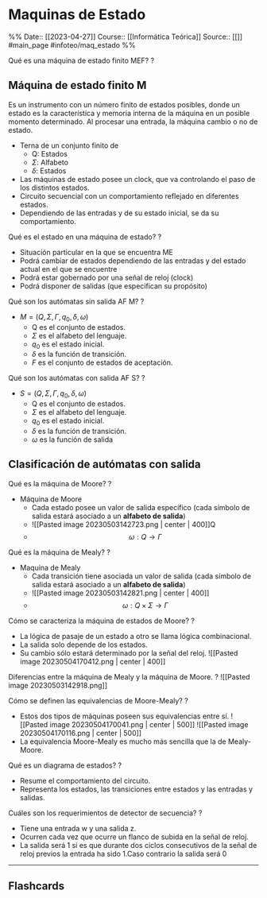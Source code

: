 # Maquinas de Estado

%%
Date:: [[2023-04-27]]
Course:: [[Informática Teórica]]
Source:: [[]]
#main_page 
#infoteo/maq_estado 
%%


Qué es una máquina de estado finito MEF?
?
## Máquina de estado finito M
Es un instrumento con un número finito de estados posibles, donde un estado es la característica y memoria interna de la máquina en un posible momento determinado. Al procesar una entrada, la máquina cambio o no de estado.
- Terna de un conjunto finito de 
	- Q: Estados
	- $\Sigma$: Alfabeto
	- $\delta$: Estados
- Las máquinas de estado posee un clock, que va controlando el paso de los distintos estados.
- Circuito secuencial con un comportamiento reflejado en diferentes estados.
- Dependiendo de las entradas y de su estado inicial, se da su comportamiento.

Qué es el estado en una máquina de estado?
?
- Situación particular en la que se encuentra ME
- Podrá cambiar de estados dependiendo de las entradas y del estado actual en el que se encuentre 
- Podrá estar gobernado por una señal de reloj (clock)
- Podrá disponer de salidas (que especifican su propósito)

Qué son los autómatas sin salida AF M?
?
- $M=(Q,\Sigma, \Gamma, q_0, \delta, \omega)$
	- Q es el conjunto de estados.
	- $\Sigma$ es el alfabeto del lenguaje.
	- $q_0$ es el estado inicial.
	- $\delta$ es la función de transición.
	- $F$ es el conjunto de estados de aceptación.


Qué son los autómatas con salida AF S?
?
- $S=(Q,\Sigma, \Gamma, q_0, \delta, \omega)$
	- Q es el conjunto de estados.
	- $\Sigma$ es el alfabeto del lenguaje.
	- $q_0$ es el estado inicial.
	- $\delta$ es la función de transición.
	- $\omega$ es la función de salida

## Clasificación de autómatas con salida

Qué es la máquina de Moore?
?
- Máquina de Moore
	- Cada estado posee un valor de salida específico (cada símbolo de salida estará asociado a un **alfabeto de salida**) 
	- ![[Pasted image 20230503142723.png | center | 400]]Q
	- $$\omega:Q\rightarrow \Gamma$$

Qué es la máquina de Mealy?
?
- Maquina de Mealy
	- Cada transición tiene asociada un valor de salida (cada símbolo de salida estará asociado a un **alfabeto de salida**)
	- ![[Pasted image 20230503142821.png | center | 400]]
	- $$\omega: Q\times \Sigma \rightarrow \Gamma$$

Cómo se caracteriza la máquina de estados de Moore?
?
- La lógica de pasaje de un estado a otro se llama lógica combinacional. 
- La salida solo depende de los estados.
- Su cambio sólo estará determinado por la señal del reloj.
![[Pasted image 20230504170412.png | center | 400]]



Diferencias entre la máquina de Mealy y la máquina de Moore.
?
![[Pasted image 20230503142918.png]]

Cómo se definen las equivalencias de  Moore-Mealy?
?
- Estos dos tipos de máquinas poseen sus equivalencias entre sí.
![[Pasted image 20230504170041.png | center | 500]]
![[Pasted image 20230504170116.png | center | 500]]
- La equivalencia Moore-Mealy es mucho más sencilla que la de Mealy-Moore.


Qué es un diagrama de estados?
?
- Resume el comportamiento del circuito. 
- Representa los estados, las transiciones entre estados y las entradas y salidas.


Cuáles son los requerimientos de detector de secuencia?
?
- Tiene una entrada w y una salida z.
- Ocurren cada vez que ocurre un flanco de subida en la señal de reloj.
- La salida será 1 si es que durante dos ciclos consecutivos de la señal de reloj previos la entrada ha sido 1.Caso contrario la salida será 0









___
## Flashcards